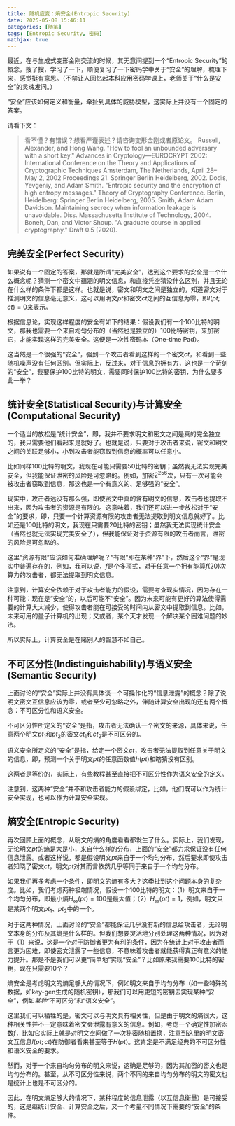 ```yaml
---
title: 随机应变：熵安全(Entropic Security)
date: 2025-05-08 15:46:11
categories: [随笔]
tags: [Entropic Security, 密码]
mathjax: true
---
```


最近，在与生成式变形金刚交流的时候，其无意间提到一个“Entropic Security”的概念，搜了搜，学习了一下，顺便复习了一下密码学中关于“安全”的理解，梳理下来，感觉挺有意思。（不禁让人回忆起本科应用密码学课上，老师关于“什么是安全”的灵魂发问。）

“安全”应该如何定义和衡量，牵扯到具体的威胁模型，这实际上并没有一个固定的答案。

请看下文：

<!--more-->

> 看不懂？有错误？想看严谨表述？请咨询变形金刚或者原论文。
> Russell, Alexander, and Hong Wang. "How to fool an unbounded adversary with a short key." Advances in Cryptology—EUROCRYPT 2002: International Conference on the Theory and Applications of Cryptographic Techniques Amsterdam, The Netherlands, April 28–May 2, 2002 Proceedings 21. Springer Berlin Heidelberg, 2002.
> Dodis, Yevgeniy, and Adam Smith. "Entropic security and the encryption of high entropy messages." Theory of Cryptography Conference. Berlin, Heidelberg: Springer Berlin Heidelberg, 2005.
> Smith, Adam Adam Davidson. Maintaining secrecy when information leakage is unavoidable. Diss. Massachusetts Institute of Technology, 2004.
> Boneh, Dan, and Victor Shoup. "A graduate course in applied cryptography." Draft 0.5 (2020).

## 完美安全(Perfect Security)

如果说有一个固定的答案，那就是所谓“完美安全”，达到这个要求的安全是一个什么概念呢？猜测一个密文中蕴涵的明文信息，和直接凭空猜没什么区别，并且无论在什么样的条件下都是这样。也就是说，密文和明文之间是独立的，知道密文对于推测明文的信息毫无意义，这可以用明文$pt$和密文$ct$之间的互信息为零，即$I(pt;ct)=0$来表示。

根据信息论，实现这样程度的安全有如下的结果：假设我们有一个100比特的明文，那我也需要一个来自均匀分布的（当然也是独立的）100比特密钥，来加密它，才能实现这样的完美安全。这便是一次性密码本（One-time Pad）。

这当然是一个很强的“安全”，强到一个攻击者看到这样的一个密文$ct$，和看到一些随机噪声没有任何区别。但实际上，反过来，对于信息的拥有方，这也是一个苛刻的“安全”，我要保护100比特的明文，需要同时保护100比特的密钥，为什么要多此一举？

## 统计安全(Statistical Security)与计算安全(Computational Security)

一个适当的放松是“统计安全”，即，我并不要求明文和密文之间是真的完全独立的，我只需要他们看起来是就好了。也就是说，只要对于攻击者来说，密文和明文之间的关联足够小，小到攻击者能窃取到信息的概率可以任意小。

比如同样100比特的明文，我现在可能只需要50比特的密钥；虽然我无法实现完美安全，但我能保证泄密的风险是可忽略的。例如，加密$2^256$次，只有一次可能会被攻击者窃取到信息，那这也是一个有意义的、足够强的“安全”。

现实中，攻击者远没有那么强，即使密文中真的含有明文的信息，攻击者也提取不出来，因为攻击者的资源是有限的。这意味着，我们还可以进一步放松对于“安全”的要求，即，只要一个计算资源有限的攻击者无法提取到明文信息就好了。比如还是100比特的明文，我现在只需要20比特的密钥；虽然我无法实现统计安全（当然也就无法实现完美安全了），但我能保证对于资源有限的攻击者而言，泄密的风险是可忽略的。

这里“资源有限”应该如何准确理解呢？“有限”即在某种“界”下，然后这个“界”是现实中普遍存在的，例如，我可以说，$f$是个多项式，对于任意一个拥有能算$f(20)$次算力的攻击者，都无法提取到明文信息。

注意到，计算安全依赖于对于攻击者能力的假设，需要考查现实情况，因为存在一种可能：现在是“安全”的，以后可能不“安全”。因为未来可能有更好的算法使得需要的计算大大减少，使得攻击者能在可接受的时间内从密文中提取到信息。比如，未来可用的量子计算机的出现；又或者，某个天才发现一个解决某个困难问题的妙法。

所以实际上，计算安全是在赌别人的智慧不如自己。

## 不可区分性(Indistinguishability)与语义安全(Semantic Security)

上面讨论的“安全”实际上并没有具体谈一个可操作化的“信息泄露”的概念？除了说明文密文互信息应该为零，或者至少可忽略之外，伴随计算安全出现的还有两个概念：不可区分性和语义安全。

不可区分性所定义的“安全”是指，攻击者无法确认一个密文的来源，具体来说，任意两个明文$pt_1$和$pt_2$的密文$ct_1$和$ct_2$是不可区分的。

语义安全所定义的“安全”是指，给定一个密文$ct$，攻击者无法提取到任意关于明文的信息，即，预测一个关于明文$pt$的任意函数值$h(pt)$和瞎猜没有区别。

这两者是等价的，实际上，有些教程甚至直接把不可区分性作为语义安全的定义。

注意到，这两种“安全”并不和攻击者能力的假设绑定，比如，他们既可以作为统计安全实现，也可以作为计算安全实现。

## 熵安全(Entropic Security)

再次回顾上面的概念，从明文的熵的角度看看都发生了什么。实际上，我们发现，无论明文$pt$的熵是大是小，来自什么样的分布，上面的“安全”都力求保证没有任何信息泄露。或者这样说，都是假设明文$pt$来自于一个均匀分布，然后要求即使攻击者知晓了密文$ct$，明文$pt$对其而言依然几乎等同于来自于一个均匀分布。

如果我们再多考虑一个条件，即明文的熵有多大？这牵扯到这个问题本身的复杂度。比如，我们考虑两种极端情况，假设一个100比特的明文：（1）明文来自于一个均匀分布，即最小熵$H_{\infty}(pt)=100$是最大值；（2）$H_{\infty}(pt)=1$，例如，明文只是某两个明文$pt_1$、$pt_2$中的一个。

对于这两种情况，上面讨论的“安全”都能保证几乎没有新的信息给攻击者，无论明文本身的分布及其熵是什么样的。但我们想要灵活地分别处理这两种情况，因为对于（1）来说，这是一个对于防御者更为有利的条件，因为在统计上对于攻击者而言更为困难，即使密文泄露了一些信息，不意味着攻击者就能获得真正有意义的能力提升。那是不是我们可以更“简单地”实现“安全”？比如原来我需要100比特的密钥，现在只需要10个？

熵安全是考虑明文的熵足够大的情况下，例如明文来自于均匀分布（如一些特殊的数据，如key-gen生成的随机密钥），那我们可以用更短的密钥去实现某种“安全”，例如*某种*“不可区分”和“语义安全”。

这里我们可以牺牲的是，密文可以与明文具有相关性，但是由于明文的熵很大，这种相关性并不一定意味着密文会泄露有意义的信息。例如，考虑一个确定性加密函数$f$，比如它实际上就是对明文空间做了一次秘密随机置换，注意到这里的明文密文互信息$I(pt;ct)$在防御者看来甚至等于$H(pt)$。这肯定是不满足经典的不可区分性和语义安全的要求。

然而，对于一个来自均匀分布的明文来说，这确是足够的，因为其加密的密文也是均匀分布的。甚至，从不可区分性来说，两个不同的来自均匀分布的明文的密文也是统计上也是不可区分的。

因此，在明文熵足够大的情况下，某种程度的信息泄露（以互信息衡量）是可接受的，这是继统计安全、计算安全之后，又一个考量不同情况下需要的“安全”的条件。
